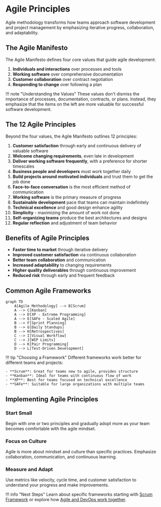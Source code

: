 # Agile Principles

Agile methodology transforms how teams approach software development and project management by emphasizing iterative progress, collaboration, and adaptability.

## The Agile Manifesto

The Agile Manifesto defines four core values that guide agile development:

1. **Individuals and interactions** over processes and tools
2. **Working software** over comprehensive documentation
3. **Customer collaboration** over contract negotiation
4. **Responding to change** over following a plan

!!! note "Understanding the Values"
    These values don't dismiss the importance of processes, documentation, contracts, or plans. Instead, they emphasize that the items on the left are more valuable for successful software development.

## The 12 Agile Principles

Beyond the four values, the Agile Manifesto outlines 12 principles:

1. **Customer satisfaction** through early and continuous delivery of valuable software
2. **Welcome changing requirements**, even late in development
3. **Deliver working software frequently**, with a preference for shorter timescales
4. **Business people and developers** must work together daily
5. **Build projects around motivated individuals** and trust them to get the job done
6. **Face-to-face conversation** is the most efficient method of communication
7. **Working software** is the primary measure of progress
8. **Sustainable development** pace that teams can maintain indefinitely
9. **Technical excellence** and good design enhance agility
10. **Simplicity** - maximizing the amount of work not done
11. **Self-organizing teams** produce the best architectures and designs
12. **Regular reflection** and adjustment of team behavior

## Benefits of Agile Principles

- **Faster time to market** through iterative delivery
- **Improved customer satisfaction** via continuous collaboration
- **Better team collaboration** and communication
- **Increased adaptability** to changing requirements
- **Higher quality deliverables** through continuous improvement
- **Reduced risk** through early and frequent feedback

## Common Agile Frameworks

```mermaid
graph TD
    A[Agile Methodology] --> B[Scrum]
    A --> C[Kanban]
    A --> D[XP - Extreme Programming]
    A --> E[SAFe - Scaled Agile]
    B --> F[Sprint Planning]
    B --> G[Daily Standups]
    B --> H[Retrospectives]
    C --> I[Visual Workflow]
    C --> J[WIP Limits]
    D --> K[Pair Programming]
    D --> L[Test-Driven Development]
```

!!! tip "Choosing a Framework"
    Different frameworks work better for different teams and projects:
    
    - **Scrum**: Great for teams new to agile, provides structure
    - **Kanban**: Ideal for teams with continuous flow of work
    - **XP**: Best for teams focused on technical excellence
    - **SAFe**: Suitable for large organizations with multiple teams

## Implementing Agile Principles

### Start Small
Begin with one or two principles and gradually adopt more as your team becomes comfortable with the agile mindset.

### Focus on Culture
Agile is more about mindset and culture than specific practices. Emphasize collaboration, communication, and continuous learning.

### Measure and Adapt
Use metrics like velocity, cycle time, and customer satisfaction to understand your progress and make improvements.

!!! info "Next Steps"
    Learn about specific frameworks starting with [Scrum Framework](scrum.md) or explore how [Agile and DevOps work together](agile-vs-devops.md).
